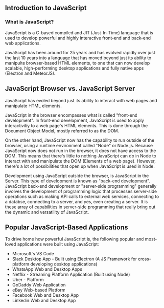 ## Introduction to JavaScript

### What is JavaScript?
JavaScript is a C-based compiled and JIT (Just-In-Time) language that is used to develop powerful and highly interactive front-end and back-end web applications.

JavaScript has been around for 25 years and has evolved rapidly over just the last 10 years into a language that has moved beyond just its ability to manipulte browser-based HTML elements, to one that can now develop scalable, high-performing desktop applications and fully native apps (Electron and MeteorJS).


## JavaScript Browser vs. JavaScript Server
JavaScript has evoled beyond just its ability to interact with web pages and manipulate HTML elements.

JavaScript in the browser encompasses what is called "front-end development". In front-end development, JavaScript is used to apply interactivitiy to a web page's HTML elements. This is done through the Document Object Model, mostly referred to as the DOM.

On the other hand, JavaScript now has the capability to run outside of the browser, using a runtime environment called "Node" or Node.js. Because JavaScript now does not run in the browser, it does not have access to the DOM. This means that there's little to nothing JavaScript can do in Node to interact with and manipulate the DOM (Elements of a web page). However, there's a lot of possibilities that open up when JavaScript is used in Node.

Development using JavaScript outside the browser, is JavaScript in the Server. This type of development is known as "back-end development". JavaScript back-end development or "server-side programming" generally involves the development of programming logic that processes server-side operations such as making API calls to external web services, connecting to a databse, connecting to a server, and yes, even creating a server. It is these array of capabilities in server-side programming that really bring out the dynamic and versatility of JavaScript.

## Popular JavaScript-Based Applications
To drive home how powerful JavaScript is, the following popular and most-loved applications were built using JavaScript:

* Microsoft's VS Code
* Slack Desktop App - Built using Electron (A JS Framework for cross-platform developing desktop applications)
* WhatsApp Web and Desktop Apps
* Netflix - Streaming Platform Application (Built using Node)
* Uber - Platform
* GoDaddy Web Application
* eBay Web-based Platform
* Facebook Web and Desktop App
* Linkedin Web and Desktop App
